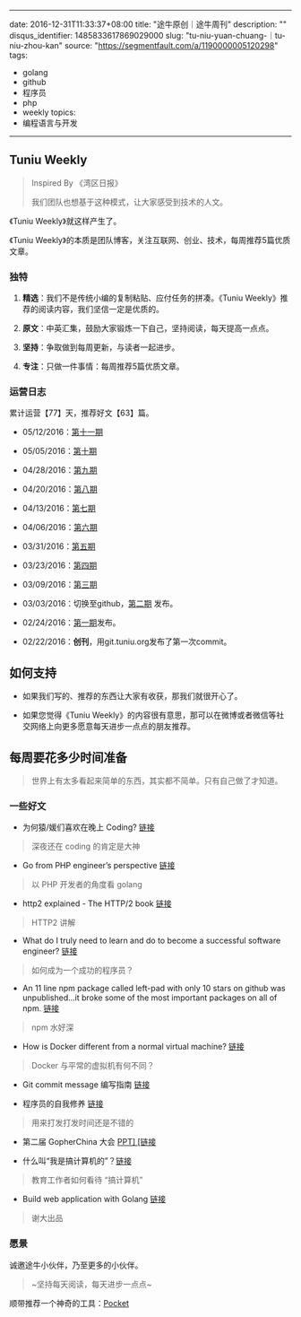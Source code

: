 
---
date: 2016-12-31T11:33:37+08:00
title: "途牛原创｜途牛周刊"
description: ""
disqus_identifier: 1485833617869029000
slug: "tu-niu-yuan-chuang-｜tu-niu-zhou-kan"
source: "https://segmentfault.com/a/1190000005120298"
tags: 
- golang 
- github 
- 程序员 
- php 
- weekly 
topics:
- 编程语言与开发
---

Tuniu Weekly
------------

> Inspired By 《湾区日报》
>
> 我们团队也想基于这种模式，让大家感受到技术的人文。

《Tuniu Weekly》就这样产生了。

《Tuniu
Weekly》的本质是团队博客，关注互联网、创业、技术，每周推荐5篇优质文章。

### 独特

1.  **精选**：我们不是传统小编的复制粘贴、应付任务的拼凑。《Tuniu
    Weekly》推荐的阅读内容，我们坚信一定是优质的。

2.  **原文**：中英汇集，鼓励大家锻炼一下自己，坚持阅读，每天提高一点点。

3.  **坚持**：争取做到每周更新，与读者一起进步。

4.  **专注**：只做一件事情：每周推荐5篇优质文章。

### 运营日志

累计运营【77】天，推荐好文【63】篇。

-   05/12/2016：[第十一期](https://github.com/xuqingfeng/pocket/blob/master/11.%E7%AC%AC%E5%8D%81%E4%B8%80%E6%9C%9F/README.md)

-   05/05/2016：[第十期](https://github.com/xuqingfeng/pocket/blob/master/10.%E7%AC%AC%E5%8D%81%E6%9C%9F/README.md)

-   04/28/2016：[第九期](https://github.com/xuqingfeng/pocket/blob/master/09.%E7%AC%AC%E4%B9%9D%E6%9C%9F/READMEK.md)

-   04/20/2016：[第八期](https://github.com/xuqingfeng/pocket/blob/master/08.%E7%AC%AC%E5%85%AB%E6%9C%9F%2FREADME.md)

-   04/13/2016：[第七期](https://github.com/xuqingfeng/pocket/blob/master/07.%E7%AC%AC%E4%B8%83%E6%9C%9F%2FREADME.md)

-   04/06/2016：[第六期](https://github.com/xuqingfeng/pocket/blob/master/06.%E7%AC%AC%E5%85%AD%E6%9C%9F%2FREADME.md)

-   03/31/2016：[第五期](https://github.com/xuqingfeng/pocket/blob/master/05.%E7%AC%AC%E4%BA%94%E6%9C%9F%2FREADME.md)

-   03/23/2016：[第四期](https://github.com/xuqingfeng/pocket/blob/master/04.%E7%AC%AC%E5%9B%9B%E6%9C%9F%2FREADME.md)

-   03/09/2016：[第三期](https://github.com/xuqingfeng/pocket/blob/master/03.%E7%AC%AC%E4%B8%89%E6%9C%9F%2FREADME.md)

-   03/03/2016：切换至github，[第二期](https://github.com/xuqingfeng/pocket/tree/master/02.%E7%AC%AC%E4%BA%8C%E6%9C%9F)
    发布。

-   02/24/2016：[第一期](https://github.com/xuqingfeng/pocket/tree/master/01.%E7%AC%AC%E4%B8%80%E6%9C%9F)发布。

-   02/22/2016：**创刊**，用git.tuniu.org发布了第一次commit。

如何支持
--------

-   如果我们写的、推荐的东西让大家有收获，那我们就很开心了。

-   如果您觉得《Tuniu
    Weekly》的内容很有意思，那可以在微博或者微信等社交网络上向更多愿意每天进步一点点的朋友推荐。

每周要花多少时间准备
--------------------

> 世界上有太多看起来简单的东西，其实都不简单。只有自己做了才知道。

### 一些好文

-   为何猿/媛们喜欢在晚上 Coding?
    [链接](https://www.quora.com/Do-good-coders-code-in-the-morning-or-late-at-night/answer/Quincy-Larson?srid=iGy0&share=dc1d9556)

> 深夜还在 coding 的肯定是大神 <span class="emoji emoji-clap"></span>

-   Go from PHP engineer’s perspective
    [链接](http://sobit.me/2016/02/25/go-from-php-engineers-perspective/)

> 以 PHP 开发者的角度看 golang

-   http2 explained - The HTTP/2 book
    [链接](https://daniel.haxx.se/http2/)

> HTTP2 讲解

-   What do I truly need to learn and do to become a successful software
    engineer?
    [链接](https://www.quora.com/What-do-I-truly-need-to-learn-and-do-to-become-a-successful-software-engineer)

> 如何成为一个成功的程序员？<span class="emoji emoji-beer"></span>

-   An 11 line npm package called left-pad with only 10 stars on github
    was unpublished...it broke some of the most important packages on
    all of npm.
    [链接](https://www.reddit.com/r/programming/comments/4bjss2/an_11_line_npm_package_called_leftpad_with_only/)

> npm 水好深 <span class="emoji emoji-joy"></span>

-   How is Docker different from a normal virtual machine?
    [链接](https://stackoverflow.com/questions/16047306/how-is-docker-different-from-a-normal-virtual-machine)

> Docker 与平常的虚拟机有何不同？

-   Git commit message 编写指南
    [链接](http://www.ruanyifeng.com/blog/2016/01/commit_message_change_log.html)

-   程序员的自我修养
    [链接](https://www.gitbook.com/book/leohxj/a-programmer-prepares/details)

> 用来打发打发时间还是不错的 <span class="emoji emoji-smirk"></span>

-   第二届 GopherChina 大会 [PPT\]
    \[链接](https://github.com/gopherchina/conference)

-   什么叫“我是搞计算机的”？[链接](http://www.52cs.org/?p=728)

> 教育工作者如何看待 “搞计算机”

-   Build web application with Golang
    [链接](https://www.gitbook.com/book/astaxie/build-web-application-with-golang/details)

> 谢大出品 <span class="emoji emoji-sunglasses"></span>

### 愿景

诚邀途牛小伙伴，乃至更多的小伙伴。

> \~坚持每天阅读，每天进步一点点\~

顺带推荐一个神奇的工具：[Pocket](https://getpocket.com/)

